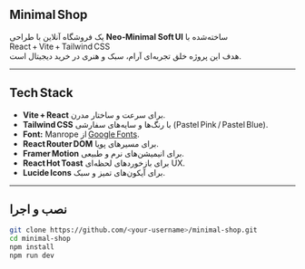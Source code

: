 ## Minimal Shop
یک فروشگاه آنلاین با طراحی **Neo‑Minimal Soft UI** ساخته‌شده با React + Vite + Tailwind CSS  
هدف این پروژه خلق تجربه‌ای آرام، سبک و هنری در خرید دیجیتال است.

---

## Tech Stack
- **Vite + React** برای سرعت و ساختار مدرن.  
- **Tailwind CSS** با رنگ‌ها و سایه‌های سفارشی (Pastel Pink / Pastel Blue).  
- **Font:** Manrope از [Google Fonts](https://fonts.google.com/specimen/Manrope).  
- **React Router DOM** برای مسیرهای پویا.  
- **Framer Motion** برای انیمیشن‌های نرم و طبیعی.  
- **React Hot Toast** برای بازخوردهای لحظه‌ای UX.  
- **Lucide Icons** برای آیکون‌های تمیز و سبک.

---

## نصب و اجرا
```bash
git clone https://github.com/<your-username>/minimal-shop.git
cd minimal-shop
npm install
npm run dev
